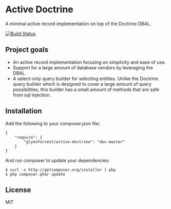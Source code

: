 # Active Doctrine
A minimal active record implementation on top of the Doctrine DBAL.

[![Build Status](https://travis-ci.org/glynnforrest/active-doctrine.svg)](https://travis-ci.org/glynnforrest/active-doctrine)

## Project goals

* An active record implementation focusing on simplicity and ease of use.
* Support for a large amount of database vendors by leveraging the DBAL.
* A select-only query builder for selecting entities. Unlike the
  Doctrine query builder which is designed to cover a large amount of
  query possibilities, this builder has a small amount of methods that
  are safe from sql injection.

## Installation

Add the following to your composer.json file:

	{
		"require": {
			"glynnforrest/active-doctrine": "dev-master"
		}
	}

And run composer to update your dependencies:

	$ curl -s http://getcomposer.org/installer | php
	$ php composer.phar update

## License

MIT
